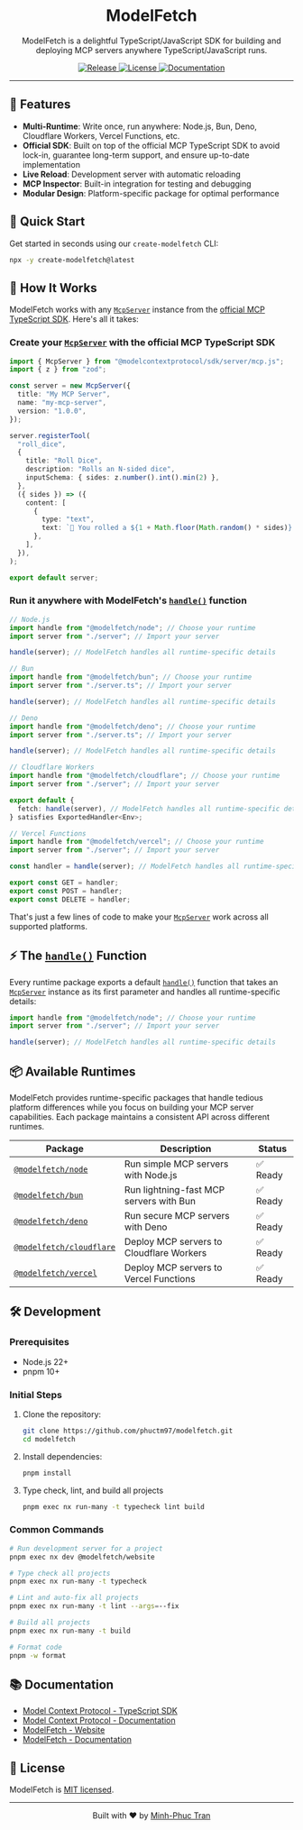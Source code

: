 <div align="center">
  <h1>ModelFetch</h1>
  <p>ModelFetch is a delightful TypeScript/JavaScript SDK for building and deploying MCP servers anywhere TypeScript/JavaScript runs.</p>
  <p>
    <a href="https://github.com/phuctm97/modelfetch/releases/latest">
      <img src="https://img.shields.io/github/v/release/phuctm97/modelfetch" alt="Release">
    </a>
    <a href="https://github.com/phuctm97/modelfetch/blob/main/LICENSE">
      <img src="https://img.shields.io/github/license/phuctm97/modelfetch" alt="License">
    </a>
    <a href="https://www.modelfetch.com/docs">
      <img src="https://img.shields.io/badge/docs-modelfetch.com-blue" alt="Documentation">
    </a>
  </p>
</div>

---

## 🚀 Features

- **Multi-Runtime**: Write once, run anywhere: Node.js, Bun, Deno, Cloudflare Workers, Vercel Functions, etc.
- **Official SDK**: Built on top of the official MCP TypeScript SDK to avoid lock-in, guarantee long-term support, and ensure up-to-date implementation
- **Live Reload**: Development server with automatic reloading
- **MCP Inspector**: Built-in integration for testing and debugging
- **Modular Design**: Platform-specific package for optimal performance

## 🏁 Quick Start

Get started in seconds using our `create-modelfetch` CLI:

```bash
npx -y create-modelfetch@latest
```

## 🔧 How It Works

ModelFetch works with any [`McpServer`](https://github.com/modelcontextprotocol/typescript-sdk?tab=readme-ov-file#server) instance from the [official MCP TypeScript SDK](https://github.com/modelcontextprotocol/typescript-sdk). Here's all it takes:

### Create your [`McpServer`](https://github.com/modelcontextprotocol/typescript-sdk?tab=readme-ov-file#server) with the official MCP TypeScript SDK

```typescript
import { McpServer } from "@modelcontextprotocol/sdk/server/mcp.js";
import { z } from "zod";

const server = new McpServer({
  title: "My MCP Server",
  name: "my-mcp-server",
  version: "1.0.0",
});

server.registerTool(
  "roll_dice",
  {
    title: "Roll Dice",
    description: "Rolls an N-sided dice",
    inputSchema: { sides: z.number().int().min(2) },
  },
  ({ sides }) => ({
    content: [
      {
        type: "text",
        text: `🎲 You rolled a ${1 + Math.floor(Math.random() * sides)}!`,
      },
    ],
  }),
);

export default server;
```

### Run it anywhere with ModelFetch's [`handle()`](https://www.modelfetch.com/docs#the-handle-function) function

```typescript
// Node.js
import handle from "@modelfetch/node"; // Choose your runtime
import server from "./server"; // Import your server

handle(server); // ModelFetch handles all runtime-specific details
```

```typescript
// Bun
import handle from "@modelfetch/bun"; // Choose your runtime
import server from "./server.ts"; // Import your server

handle(server); // ModelFetch handles all runtime-specific details
```

```typescript
// Deno
import handle from "@modelfetch/deno"; // Choose your runtime
import server from "./server.ts"; // Import your server

handle(server); // ModelFetch handles all runtime-specific details
```

```typescript
// Cloudflare Workers
import handle from "@modelfetch/cloudflare"; // Choose your runtime
import server from "./server"; // Import your server

export default {
  fetch: handle(server), // ModelFetch handles all runtime-specific details
} satisfies ExportedHandler<Env>;
```

```typescript
// Vercel Functions
import handle from "@modelfetch/vercel"; // Choose your runtime
import server from "./server"; // Import your server

const handler = handle(server); // ModelFetch handles all runtime-specific details

export const GET = handler;
export const POST = handler;
export const DELETE = handler;
```

That's just a few lines of code to make your [`McpServer`](https://github.com/modelcontextprotocol/typescript-sdk?tab=readme-ov-file#server) work across all supported platforms.

## ⚡ The [`handle()`](https://www.modelfetch.com/docs#the-handle-function) Function

Every runtime package exports a default [`handle()`](https://www.modelfetch.com/docs#the-handle-function) function that takes an [`McpServer`](https://github.com/modelcontextprotocol/typescript-sdk?tab=readme-ov-file#server) instance as its first parameter and handles all runtime-specific details:

```typescript
import handle from "@modelfetch/node"; // Choose your runtime
import server from "./server"; // Import your server

handle(server); // ModelFetch handles all runtime-specific details
```

## 📦 Available Runtimes

ModelFetch provides runtime-specific packages that handle tedious platform differences while you focus on building your MCP server capabilities. Each package maintains a consistent API across different runtimes.

| Package                                                | Description                              | Status   |
| ------------------------------------------------------ | ---------------------------------------- | -------- |
| [`@modelfetch/node`](libs/modelfetch-node)             | Run simple MCP servers with Node.js      | ✅ Ready |
| [`@modelfetch/bun`](libs/modelfetch-bun)               | Run lightning-fast MCP servers with Bun  | ✅ Ready |
| [`@modelfetch/deno`](libs/modelfetch-deno)             | Run secure MCP servers with Deno         | ✅ Ready |
| [`@modelfetch/cloudflare`](libs/modelfetch-cloudflare) | Deploy MCP servers to Cloudflare Workers | ✅ Ready |
| [`@modelfetch/vercel`](libs/modelfetch-vercel)         | Deploy MCP servers to Vercel Functions   | ✅ Ready |

## 🛠️ Development

### Prerequisites

- Node.js 22+
- pnpm 10+

### Initial Steps

1. Clone the repository:

   ```bash
   git clone https://github.com/phuctm97/modelfetch.git
   cd modelfetch
   ```

2. Install dependencies:

   ```bash
   pnpm install
   ```

3. Type check, lint, and build all projects
   ```bash
   pnpm exec nx run-many -t typecheck lint build
   ```

### Common Commands

```bash
# Run development server for a project
pnpm exec nx dev @modelfetch/website

# Type check all projects
pnpm exec nx run-many -t typecheck

# Lint and auto-fix all projects
pnpm exec nx run-many -t lint --args=--fix

# Build all projects
pnpm exec nx run-many -t build

# Format code
pnpm -w format
```

## 📚 Documentation

- [Model Context Protocol - TypeScript SDK](https://github.com/modelcontextprotocol/typescript-sdk)
- [Model Context Protocol - Documentation](https://modelcontextprotocol.io)
- [ModelFetch - Website](https://www.modelfetch.com)
- [ModelFetch - Documentation](https://www.modelfetch.com/docs)

## 📄 License

ModelFetch is [MIT licensed](LICENSE).

---

<div align="center">
  <p>Built with ❤️ by <a href="https://x.com/phuctm97">Minh-Phuc Tran</a></p>
</div>
